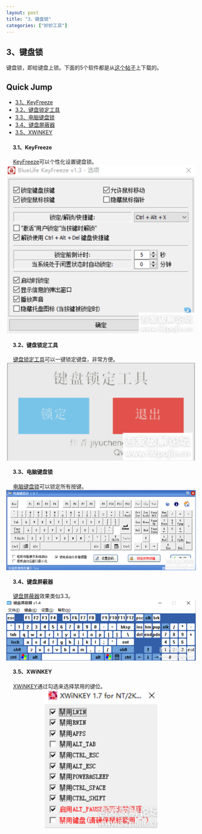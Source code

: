 ```yaml
---
layout: post
title: "3、键盘锁"
categories: ["妙妙工具"]
---
```


## 3、键盘锁

键盘锁，即给键盘上锁。下面的5个软件都是从[这个帖子](https://www.52pojie.cn/thread-1176577-1-1.html)上下载的。

## Quick Jump
- [3.1、KeyFreeze](http://hua-ao-yu.github.io/files/UsefulTools/KeyFreeze（键盘鼠标锁）.exe)
- [3.2、键盘锁定工具](http://hua-ao-yu.github.io/files/UsefulTools/键盘锁定工具.exe)
- [3.3、电脑键盘锁](http://hua-ao-yu.github.io/files/UsefulTools/电脑键盘锁.zip)
- [3.4、键盘屏蔽器](http://hua-ao-yu.github.io/files/UsefulTools/键盘键位屏蔽器.exe)
- [3.5、XWiNKEY](http://hua-ao-yu.github.io/files/UsefulTools/XWiNKEY.exe)

#### &emsp; 3.1、KeyFreeze <br> 

&emsp; [KeyFreeze](http://hua-ao-yu.github.io/files/UsefulTools/KeyFreeze（键盘鼠标锁）.exe)可以个性化设置键盘锁。
<img src='/images/skills/Useful Tools/3、键盘锁/3.1、KeyFreeze.jpg' width="500" style="display: block; margin: 0 auto;">

#### &emsp; 3.2、键盘锁定工具 <br> 
&emsp; [键盘锁定工具](http://hua-ao-yu.github.io/files/UsefulTools/键盘锁定工具.exe)可以一键锁定键盘，非常方便。
<img src='/images/skills/Useful Tools/3、键盘锁/3.2、键盘锁定工具.jpg' width="500" style="display: block; margin: 0 auto;">

#### &emsp; 3.3、电脑键盘锁 <br> 
&emsp; [电脑键盘锁](http://hua-ao-yu.github.io/files/UsefulTools/电脑键盘锁.zip)可以锁定所有按键。
<img src='/images/skills/Useful Tools/3、键盘锁/3.3、电脑键盘锁.jpg' width="800" style="display: block; margin: 0 auto;">

#### &emsp; 3.4、键盘屏蔽器 <br> 
&emsp; [键盘屏蔽器](http://hua-ao-yu.github.io/files/UsefulTools/键盘键位屏蔽器.exe)效果类似3.3。
<img src='/images/skills/Useful Tools/3、键盘锁/3.4、键盘屏蔽器.jpg' width="800" style="display: block; margin: 0 auto;">

#### &emsp; 3.5、XWiNKEY <br> 
&emsp; [XWiNKEY](http://hua-ao-yu.github.io/files/UsefulTools/XWiNKEY.exe)通过勾选来选择禁用的键位。
<img src='/images/skills/Useful Tools/3、键盘锁/3.5、XWiNKEY.jpg' width="300" style="display: block; margin: 0 auto;">
